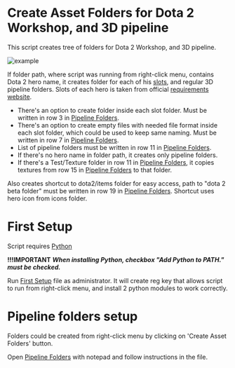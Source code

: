 # Create Asset Folders for Dota 2 Workshop, and 3D pipeline
 
 This script creates tree of folders for Dota 2 Workshop, and 3D pipeline.
 
 ![example](https://i.imgur.com/I8dLviU.gif)
 
 If folder path, where script was running from right-click menu, contains Dota 2 hero name, it creates folder for each of his [slots](hero_and_slots.csv), and regular 3D pipeline folders.
 Slots of each hero is taken from official [requirements website](https://www.dota2.com/workshop/requirements/).
 
  - There's an option to create folder inside each slot folder. Must be written in row 3 in [Pipeline Folders](pipeline_folders.csv).
  - There's an option to create empty files with needed file format inside each slot folder, which could be used to keep same naming. Must be written in row 7 in [Pipeline Folders](pipeline_folders.csv).
  - List of pipeline folders must be written in row 11 in [Pipeline Folders](pipeline_folders.csv).
  - If there's no hero name in folder path, it creates only pipeline folders.
  - If there's a Test/Texture folder in row 11 in [Pipeline Folders](pipeline_folders.csv), it copies textures from row 15 in [Pipeline Folders](pipeline_folders.csv) to that folder.

 Also creates shortcut to dota2/items folder for easy access, path to "dota 2 beta folder" must be written in row 19 in [Pipeline Folders](pipeline_folders.csv). Shortcut uses hero icon from icons folder.
 
# First Setup

 Script requires [Python](https://www.python.org/downloads/)
 
 **!!!IMPORTANT** ***When installing Python, checkbox "Add Python to PATH." must be checked.***
 
 Run [First Setup](First_setup.bat) file as administrator. 
 It will create reg key that allows script to run from right-click menu, and install 2 python modules to work correctly.

# Pipeline folders setup

 Folders could be created from right-click menu by clicking on 'Create Asset Folders' button.
 
 Open [Pipeline Folders](pipeline_folders.csv) with notepad and follow instructions in the file.